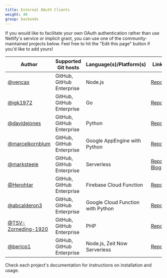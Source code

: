 ```yaml
---
title: External OAuth Clients
weight: 40
group: backends
---
```


If you would like to facilitate your own OAuth authentication rather than use Netlify's service or implicit grant, you can use one of the community-maintained projects below. Feel free to hit the "Edit this page" button if you'd like to add yours!

| Author                                         | Supported Git hosts       | Language(s)/Platform(s) | Link                                                                                                                                         |
| ---------------------------------------------- | ------------------------- | ----------------------- | -------------------------------------------------------------------------------------------------------------------------------------------- |
| [@vencax](https://github.com/vencax)           | GitHub, GitHub Enterprise | Node.js                 | [Repo](https://github.com/vencax/netlify-cms-github-oauth-provider)                                                                          |
| [@igk1972](https://github.com/igk1972)         | GitHub, GitHub Enterprise | Go                      | [Repo](https://github.com/igk1972/netlify-cms-oauth-provider-go)                                                                             |
| [@davidejones](https://github.com/davidejones) | GitHub, GitHub Enterprise | Python                  | [Repo](https://github.com/davidejones/netlify-cms-oauth-provider-python)                                                                     |
| [@marcelkornblum](https://github.com/marcelkornblum) | GitHub, GitHub Enterprise | Google AppEngine with Python                  | [Repo](https://github.com/signal-noise/netlify-cms-oauth-provider-python-appengine)                                                                  |
| [@marksteele](https://github.com/marksteele)   | GitHub, GitHub Enterprise | Serverless              | [Repo](https://github.com/marksteele/netlify-serverless-oauth2-backend), [Blog](https://www.control-alt-del.org/blog/serverless-blog-howto/) |
| [@Herohtar](https://github.com/Herohtar)       | GitHub, GitHub Enterprise | Firebase Cloud Function | [Repo](https://github.com/Herohtar/netlify-cms-oauth-firebase)                                                                               |
| [@abcalderon3](https://github.com/abcalderon3) | GitHub, GitHub Enterprise | Google Cloud Function with Python | [Repo](https://github.com/abcalderon3/netlify-cms-oauth-client-cloud-function)                                                     |
| [@TSV-Zorneding-1920](https://github.com/TSV-Zorneding-1920) | GitHub, GitHub Enterprise | PHP | [Repo](https://github.com/TSV-Zorneding-1920/netlify-cms-oauth-provider-php)
| [@bericp1](https://github.com/bericp1)         | GitHub, GitHub Enterprise | Node.js, Zeit Now Serverless | [Repo](https://github.com/bericp1/netlify-cms-oauth-provider-node)                                                                      |

Check each project's documentation for instructions on installation and usage.
